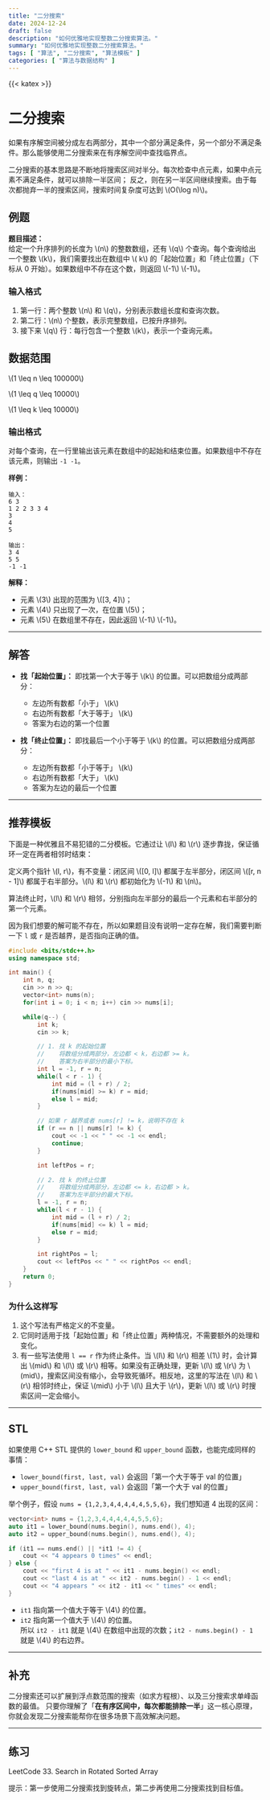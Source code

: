 ```yaml
---
title: "二分搜索"
date: 2024-12-24
draft: false
description: "如何优雅地实现整数二分搜索算法。"
summary: "如何优雅地实现整数二分搜索算法。"
tags: [ "算法", "二分搜索", "算法模板" ]
categories: [ "算法与数据结构" ]
---
```


{{< katex >}}

# 二分搜索

如果有序解空间被分成左右两部分，其中一个部分满足条件，另一个部分不满足条件。那么能够使用二分搜索来在有序解空间中查找临界点。

二分搜索的基本思路是不断地将搜索区间对半分。每次检查中点元素，如果中点元素不满足条件，就可以排除一半区间；
反之，则在另一半区间继续搜索。由于每次都抛弃一半的搜索区间，搜索时间复杂度可达到 \\(O(\log n)\\)。

## 例题

**题目描述：**  
给定一个升序排列的长度为 \\(n\\) 的整数数组，还有 \\(q\\) 个查询。每个查询给出一个整数 \\(k\\)，我们需要找出在数组中 \\(
k\\) 的「起始位置」和「终止位置」（下标从 0 开始）。如果数组中不存在这个数，则返回 \\(-1\\) \\(-1\\)。

### 输入格式

1. 第一行：两个整数 \\(n\\) 和 \\(q\\)，分别表示数组长度和查询次数。
2. 第二行：\\(n\\) 个整数，表示完整数组，已按升序排列。
3. 接下来 \\(q\\) 行：每行包含一个整数 \\(k\\)，表示一个查询元素。

## 数据范围

\\(1 \leq n \leq 100000\\)

\\(1 \leq q \leq 10000\\)

\\(1 \leq k \leq 10000\\)

### 输出格式

对每个查询，在一行里输出该元素在数组中的起始和结束位置。如果数组中不存在该元素，则输出 `-1 -1`。

**样例：**

```
输入：
6 3
1 2 2 3 3 4
3
4
5

输出：
3 4
5 5
-1 -1
```

**解释：**

- 元素 \\(3\\) 出现的范围为 \\([3, 4]\\)；
- 元素 \\(4\\) 只出现了一次，在位置 \\(5\\)；
- 元素 \\(5\\) 在数组里不存在，因此返回 \\(-1\\) \\(-1\\)。

---

## 解答

- **找「起始位置」：**
  即找第一个大于等于 \\(k\\) 的位置。可以把数组分成两部分：
    - 左边所有数都「小于」 \\(k\\)
    - 右边所有数都「大于等于」 \\(k\\)
    - 答案为右边的第一个位置

- **找「终止位置」：**
  即找最后一个小于等于 \\(k\\) 的位置。可以把数组分成两部分：
    - 左边所有数都「小于等于」 \\(k\\)
    - 右边所有数都「大于」 \\(k\\)
    - 答案为左边的最后一个位置

---

## 推荐模板

下面是一种优雅且不易犯错的二分模板。它通过让 \\(l\\) 和 \\(r\\) 逐步靠拢，保证循环一定在两者相邻时结束：

定义两个指针 \\(l, r\\)，有不变量：闭区间 \\([0, l]\\) 都属于左半部分，闭区间 \\([r, n - 1]\\) 都属于右半部分。\\(l\\)
和 \\(r\\) 都初始化为 \\(-1\\) 和 \\(n\\)。

算法终止时，\\(l\\) 和 \\(r\\) 相邻，分别指向左半部分的最后一个元素和右半部分的第一个元素。

因为我们想要的解可能不存在，所以如果题目没有说明一定存在解，我们需要判断一下 `l` 或 `r` 是否越界，是否指向正确的值。

```cpp
#include <bits/stdc++.h>
using namespace std;

int main() {
    int n, q;
    cin >> n >> q;
    vector<int> nums(n);
    for(int i = 0; i < n; i++) cin >> nums[i];

    while(q--) {
        int k;
        cin >> k;

        // 1. 找 k 的起始位置
        //    将数组分成两部分，左边都 < k，右边都 >= k。
        //    答案为右半部分的最小下标。
        int l = -1, r = n;
        while(l < r - 1) {
            int mid = (l + r) / 2;
            if(nums[mid] >= k) r = mid; 
            else l = mid;
        }

        // 如果 r 越界或者 nums[r] != k，说明不存在 k
        if (r == n || nums[r] != k) {
            cout << -1 << " " << -1 << endl;
            continue;
        }

        int leftPos = r;

        // 2. 找 k 的终止位置
        //    将数组分成两部分，左边都 <= k，右边都 > k。
        //    答案为左半部分的最大下标。
        l = -1, r = n;
        while(l < r - 1) {
            int mid = (l + r) / 2;
            if(nums[mid] <= k) l = mid;
            else r = mid;
        }

        int rightPos = l;
        cout << leftPos << " " << rightPos << endl;
    }
    return 0;
}
```

### 为什么这样写

1. 这个写法有严格定义的不变量。
2. 它同时适用于找「起始位置」和「终止位置」两种情况，不需要额外的处理和变化。
3. 有一些写法使用 `l == r` 作为终止条件。当 \\(l\\) 和 \\(r\\) 相差 \\(1\\) 时，会计算出 \\(mid\\) 和 \\(l\\) 或 \\(r\\)
   相等。如果没有正确处理，更新 \\(l\\) 或 \\(r\\) 为 \\(mid\\)，搜索区间没有缩小，会导致死循环。相反地，这里的写法在 \\(l\\)
   和 \\(r\\) 相邻时终止，保证 \\(mid\\) 小于 \\(l\\) 且大于 \\(r\\)，更新 \\(l\\) 或 \\(r\\) 时搜索区间一定会缩小。

---

## STL

如果使用 C++ STL 提供的 `lower_bound` 和 `upper_bound` 函数，也能完成同样的事情：

- `lower_bound(first, last, val)` 会返回「第一个大于等于 val 的位置」
- `upper_bound(first, last, val)` 会返回「第一个大于 val 的位置」

举个例子，假设 `nums = {1,2,3,4,4,4,4,4,5,5,6}`，我们想知道 4 出现的区间：

```cpp
vector<int> nums = {1,2,3,4,4,4,4,4,5,5,6};
auto it1 = lower_bound(nums.begin(), nums.end(), 4);
auto it2 = upper_bound(nums.begin(), nums.end(), 4);

if (it1 == nums.end() || *it1 != 4) {
    cout << "4 appears 0 times" << endl;
} else {
    cout << "first 4 is at " << it1 - nums.begin() << endl;
    cout << "last 4 is at " << it2 - nums.begin() - 1 << endl;
    cout << "4 appears " << it2 - it1 << " times" << endl;
}
```

- `it1` 指向第一个值大于等于 \\(4\\) 的位置。
- `it2` 指向第一个值大于 \\(4\\) 的位置。  
  所以 `it2 - it1` 就是 \\(4\\) 在数组中出现的次数；`it2 - nums.begin() - 1` 就是 \\(4\\) 的右边界。

---

## 补充

二分搜索还可以扩展到浮点数范围的搜索（如求方程根）、以及三分搜索求单峰函数的最值。
只要你理解了「**在有序区间中，每次都能排除一半**」这一核心原理，你就会发现二分搜索能帮你在很多场景下高效解决问题。

---

## 练习

LeetCode 33. Search in Rotated Sorted Array

提示：第一步使用二分搜索找到旋转点，第二步再使用二分搜索找到目标值。